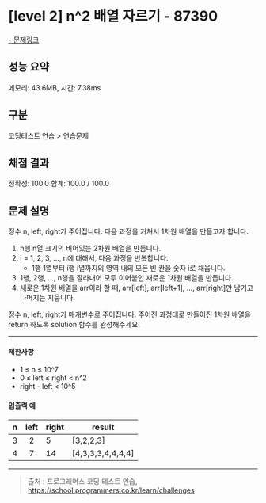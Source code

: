 # [level 2] n^2 배열 자르기 - 87390

<a href="https://school.programmers.co.kr/learn/courses/30/lessons/87390">- 문제링크</a>

## 성능 요약

메모리: 43.6MB, 시간: 7.38ms

## 구분

코딩테스트 연습 > 연습문제

## 채점 결과

정확성: 100.0
합계: 100.0 / 100.0

## 문제 설명

정수 n, left, right가 주어집니다. 다음 과정을 거쳐서 1차원 배열을 만들고자 합니다.

1. n행 n열 크기의 비어있는 2차원 배열을 만듭니다.
2. i = 1, 2, 3, ..., n에 대해서, 다음 과정을 반복합니다.
   - 1행 1열부터 i행 i열까지의 영역 내의 모든 빈 칸을 숫자 i로 채웁니다.
3. 1행, 2행, ..., n행을 잘라내어 모두 이어붙인 새로운 1차원 배열을 만듭니다.
4. 새로운 1차원 배열을 arr이라 할 때, arr[left], arr[left+1], ..., arr[right]만 남기고 나머지는 지웁니다.

정수 n, left, right가 매개변수로 주어집니다. 주어진 과정대로 만들어진 1차원 배열을 return 하도록 solution 함수를 완성해주세요.

---

#### 제한사항

- 1 ≤ n ≤ 10^7
- 0 ≤ left ≤ right < n^2
- right - left < 10^5

#### 입출력 예

| **n** | **left** | **right** | **result**        |
| :---: | :------: | --------- | ----------------- |
|   3   |    2     | 5         | [3,2,2,3]         |
|   4   |    7     | 14        | [4,3,3,3,4,4,4,4] |

---

> 출처 : 프로그래머스 코딩 테스트 연습, <https://school.programmers.co.kr/learn/challenges>
